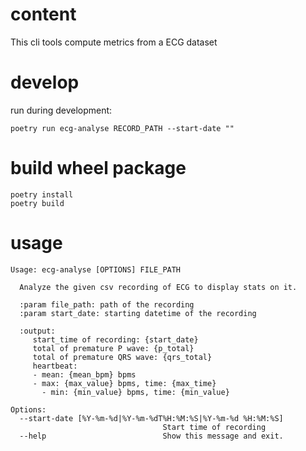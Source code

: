 
# content
This cli tools compute metrics from a ECG dataset

# develop
run during development:
```
poetry run ecg-analyse RECORD_PATH --start-date ""
```

# build wheel package
```
poetry install
poetry build
```
# usage
```
Usage: ecg-analyse [OPTIONS] FILE_PATH

  Analyze the given csv recording of ECG to display stats on it.

  :param file_path: path of the recording
  :param start_date: starting datetime of the recording

  :output:
     start_time of recording: {start_date}
     total of premature P wave: {p_total}
     total of premature QRS wave: {qrs_total}
     heartbeat:
     - mean: {mean_bpm} bpms
     - max: {max_value} bpms, time: {max_time}
       - min: {min_value} bpms, time: {min_value}

Options:
  --start-date [%Y-%m-%d|%Y-%m-%dT%H:%M:%S|%Y-%m-%d %H:%M:%S]
                                  Start time of recording
  --help                          Show this message and exit.
```
